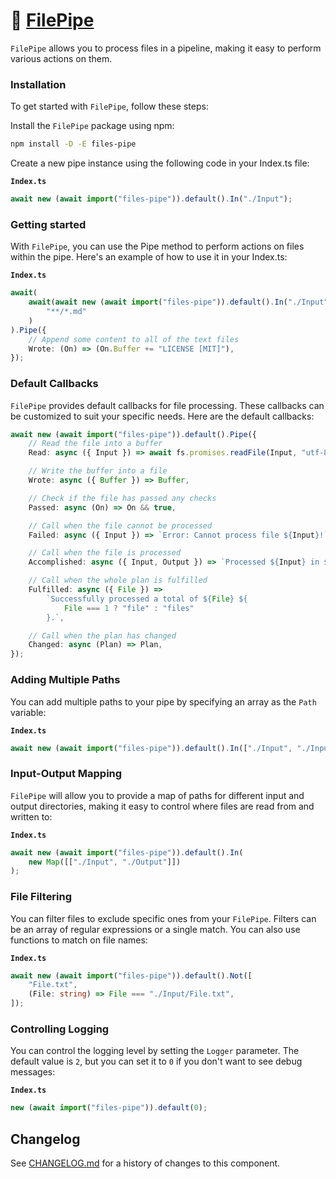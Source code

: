 # 🧪 [FilePipe]

`FilePipe` allows you to process files in a pipeline, making it easy to perform
various actions on them.

### Installation

To get started with `FilePipe`, follow these steps:

Install the `FilePipe` package using npm:

```sh
npm install -D -E files-pipe
```

Create a new pipe instance using the following code in your Index.ts file:

**`Index.ts`**

```ts
await new (await import("files-pipe")).default().In("./Input");
```

### Getting started

With `FilePipe`, you can use the Pipe method to perform actions on files within
the pipe. Here's an example of how to use it in your Index.ts:

**`Index.ts`**

```ts
await(
	await(await new (await import("files-pipe")).default().In("./Input")).By(
		"**/*.md"
	)
).Pipe({
	// Append some content to all of the text files
	Wrote: (On) => (On.Buffer += "LICENSE [MIT]"),
});
```

### Default Callbacks

`FilePipe` provides default callbacks for file processing. These callbacks can
be customized to suit your specific needs. Here are the default callbacks:

```ts
await new (await import("files-pipe")).default().Pipe({
	// Read the file into a buffer
	Read: async ({ Input }) => await fs.promises.readFile(Input, "utf-8"),

	// Write the buffer into a file
	Wrote: async ({ Buffer }) => Buffer,

	// Check if the file has passed any checks
	Passed: async (On) => On && true,

	// Call when the file cannot be processed
	Failed: async ({ Input }) => `Error: Cannot process file ${Input}!`,

	// Call when the file is processed
	Accomplished: async ({ Input, Output }) => `Processed ${Input} in ${Output}.`,

	// Call when the whole plan is fulfilled
	Fulfilled: async ({ File }) =>
		`Successfully processed a total of ${File} ${
			File === 1 ? "file" : "files"
		}.`,

	// Call when the plan has changed
	Changed: async (Plan) => Plan,
});
```

### Adding Multiple Paths

You can add multiple paths to your pipe by specifying an array as the `Path`
variable:

**`Index.ts`**

```ts
await new (await import("files-pipe")).default().In(["./Input", "./Input2"]);
```

### Input-Output Mapping

`FilePipe` will allow you to provide a map of paths for different input and output directories, making it easy to control where files are read from and written to:

**`Index.ts`**

```ts
await new (await import("files-pipe")).default().In(
	new Map([["./Input", "./Output"]])
);
```

### File Filtering

You can filter files to exclude specific ones from your `FilePipe`. Filters can
be an array of regular expressions or a single match. You can also use functions
to match on file names:

**`Index.ts`**

```ts
await new (await import("files-pipe")).default().Not([
	"File.txt",
	(File: string) => File === "./Input/File.txt",
]);
```

### Controlling Logging

You can control the logging level by setting the `Logger` parameter. The default
value is `2`, but you can set it to `0` if you don't want to see debug messages:

**`Index.ts`**

```ts
new (await import("files-pipe")).default(0);
```

[FilePipe]: https://npmjs.org/files-pipe

## Changelog

See [CHANGELOG.md](CHANGELOG.md) for a history of changes to this component.

